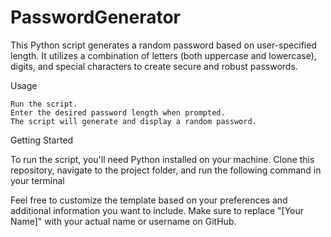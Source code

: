 # PasswordGenerator
This Python script generates a random password based on user-specified length. It utilizes a combination of letters (both uppercase and lowercase), digits, and special characters to create secure and robust passwords.

Usage

    Run the script.
    Enter the desired password length when prompted.
    The script will generate and display a random password.

Getting Started

To run the script, you'll need Python installed on your machine. Clone this repository, navigate to the project folder, and run the following command in your terminal

Feel free to customize the template based on your preferences and additional information you want to include. Make sure to replace "[Your Name]" with your actual name or username on GitHub.

